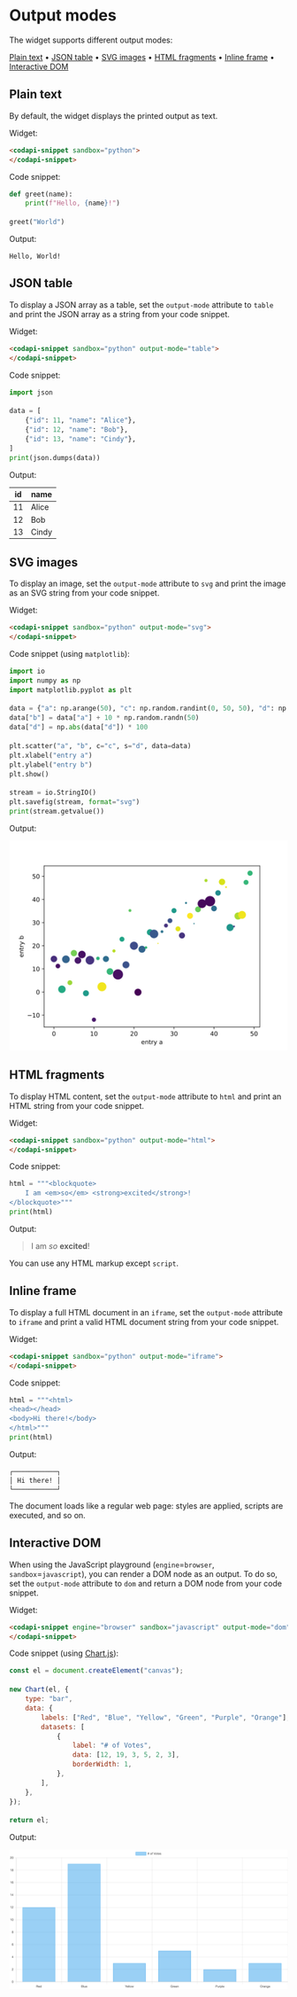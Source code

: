# Output modes

The widget supports different output modes:

[Plain text](#plain-text) •
[JSON table](#json-table) •
[SVG images](#svg-images) •
[HTML fragments](#html-fragments) •
[Inline frame](#inline-frame) •
[Interactive DOM](#interactive-dom)

## Plain text

By default, the widget displays the printed output as text.

Widget:

```html
<codapi-snippet sandbox="python">
</codapi-snippet>
```

Code snippet:

```python
def greet(name):
    print(f"Hello, {name}!")

greet("World")
```

Output:

```
Hello, World!
```

## JSON table

To display a JSON array as a table, set the `output-mode` attribute to `table` and print the JSON array as a string from your code snippet.

Widget:

```html
<codapi-snippet sandbox="python" output-mode="table">
</codapi-snippet>
```

Code snippet:

```python
import json

data = [
    {"id": 11, "name": "Alice"},
    {"id": 12, "name": "Bob"},
    {"id": 13, "name": "Cindy"},
]
print(json.dumps(data))
```

Output:

| id  | name  |
| --- | ----- |
| 11  | Alice |
| 12  | Bob   |
| 13  | Cindy |

## SVG images

To display an image, set the `output-mode` attribute to `svg` and print the image as an SVG string from your code snippet.

Widget:

```html
<codapi-snippet sandbox="python" output-mode="svg">
</codapi-snippet>
```

Code snippet (using `matplotlib`):

```python
import io
import numpy as np
import matplotlib.pyplot as plt

data = {"a": np.arange(50), "c": np.random.randint(0, 50, 50), "d": np.random.randn(50)}
data["b"] = data["a"] + 10 * np.random.randn(50)
data["d"] = np.abs(data["d"]) * 100

plt.scatter("a", "b", c="c", s="d", data=data)
plt.xlabel("entry a")
plt.ylabel("entry b")
plt.show()

stream = io.StringIO()
plt.savefig(stream, format="svg")
print(stream.getvalue())
```

Output:

![SVG image](img/pyplot.svg)

## HTML fragments

To display HTML content, set the `output-mode` attribute to `html` and print an HTML string from your code snippet.

Widget:

```html
<codapi-snippet sandbox="python" output-mode="html">
</codapi-snippet>
```

Code snippet:

```python
html = """<blockquote>
    I am <em>so</em> <strong>excited</strong>!
</blockquote>"""
print(html)
```

Output:

> I am _so_ **excited**!

You can use any HTML markup except `script`.

## Inline frame

To display a full HTML document in an `iframe`, set the `output-mode` attribute to `iframe` and print a valid HTML document string from your code snippet.

Widget:

```html
<codapi-snippet sandbox="python" output-mode="iframe">
</codapi-snippet>
```

Code snippet:

```python
html = """<html>
<head></head>
<body>Hi there!</body>
</html>"""
print(html)
```

Output:

```
┌───────────┐
│ Hi there! │
└───────────┘
```

The document loads like a regular web page: styles are applied, scripts are executed, and so on.

## Interactive DOM

When using the JavaScript playground (`engine`=`browser`, `sandbox`=`javascript`), you can render a DOM node as an output. To do so, set the `output-mode` attribute to `dom` and return a DOM node from your code snippet.

Widget:

```html
<codapi-snippet engine="browser" sandbox="javascript" output-mode="dom">
</codapi-snippet>
```

Code snippet (using [Chart.js](https://www.chartjs.org/)):

```js
const el = document.createElement("canvas");

new Chart(el, {
    type: "bar",
    data: {
        labels: ["Red", "Blue", "Yellow", "Green", "Purple", "Orange"],
        datasets: [
            {
                label: "# of Votes",
                data: [12, 19, 3, 5, 2, 3],
                borderWidth: 1,
            },
        ],
    },
});

return el;
```

Output:

![Interactive JavaScript](img/chartjs.png)
